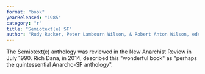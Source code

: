 ```yaml
---
format: "book"
yearReleased: "1985"
category: "r"
title: "Semiotext(e) SF"
author: "Rudy Rucker, Peter Lambourn Wilson, & Robert Anton Wilson, eds"
---
```

The Semiotext(e) anthology was reviewed in the   New Anarchist Review in July 1990. Rich Dana, in 2014, described this  "wonderful book" as "perhaps the quintessential Anarcho-SF anthology".
 